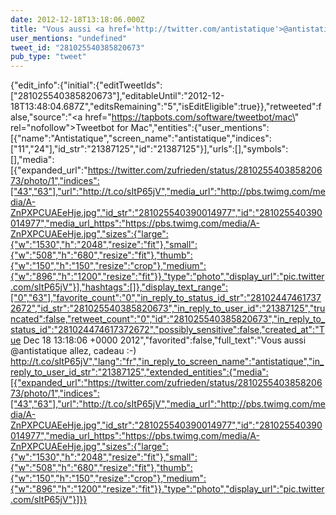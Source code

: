 ```yaml
---
date: 2012-12-18T13:18:06.000Z
title: "Vous aussi <a href='http://twitter.com/antistatique'>@antistatique</a> allez, cadeau :-) http://t.co/sItP65jV″"
user_mentions: "undefined"
tweet_id: "281025540385820673"
pub_type: "tweet"
---
```

{"edit_info":{"initial":{"editTweetIds":["281025540385820673"],"editableUntil":"2012-12-18T13:48:04.687Z","editsRemaining":"5","isEditEligible":true}},"retweeted":false,"source":"<a href=\"https://tapbots.com/software/tweetbot/mac\" rel=\"nofollow\">Tweetbot for Mac</a>","entities":{"user_mentions":[{"name":"Antistatique","screen_name":"antistatique","indices":["11","24"],"id_str":"21387125","id":"21387125"}],"urls":[],"symbols":[],"media":[{"expanded_url":"https://twitter.com/zufrieden/status/281025540385820673/photo/1","indices":["43","63"],"url":"http://t.co/sItP65jV","media_url":"http://pbs.twimg.com/media/A-ZnPXPCUAEeHje.jpg","id_str":"281025540390014977","id":"281025540390014977","media_url_https":"https://pbs.twimg.com/media/A-ZnPXPCUAEeHje.jpg","sizes":{"large":{"w":"1530","h":"2048","resize":"fit"},"small":{"w":"508","h":"680","resize":"fit"},"thumb":{"w":"150","h":"150","resize":"crop"},"medium":{"w":"896","h":"1200","resize":"fit"}},"type":"photo","display_url":"pic.twitter.com/sItP65jV"}],"hashtags":[]},"display_text_range":["0","63"],"favorite_count":"0","in_reply_to_status_id_str":"281024474617372672","id_str":"281025540385820673","in_reply_to_user_id":"21387125","truncated":false,"retweet_count":"0","id":"281025540385820673","in_reply_to_status_id":"281024474617372672","possibly_sensitive":false,"created_at":"Tue Dec 18 13:18:06 +0000 2012","favorited":false,"full_text":"Vous aussi @antistatique allez, cadeau :-) http://t.co/sItP65jV","lang":"fr","in_reply_to_screen_name":"antistatique","in_reply_to_user_id_str":"21387125","extended_entities":{"media":[{"expanded_url":"https://twitter.com/zufrieden/status/281025540385820673/photo/1","indices":["43","63"],"url":"http://t.co/sItP65jV","media_url":"http://pbs.twimg.com/media/A-ZnPXPCUAEeHje.jpg","id_str":"281025540390014977","id":"281025540390014977","media_url_https":"https://pbs.twimg.com/media/A-ZnPXPCUAEeHje.jpg","sizes":{"large":{"w":"1530","h":"2048","resize":"fit"},"small":{"w":"508","h":"680","resize":"fit"},"thumb":{"w":"150","h":"150","resize":"crop"},"medium":{"w":"896","h":"1200","resize":"fit"}},"type":"photo","display_url":"pic.twitter.com/sItP65jV"}]}}
